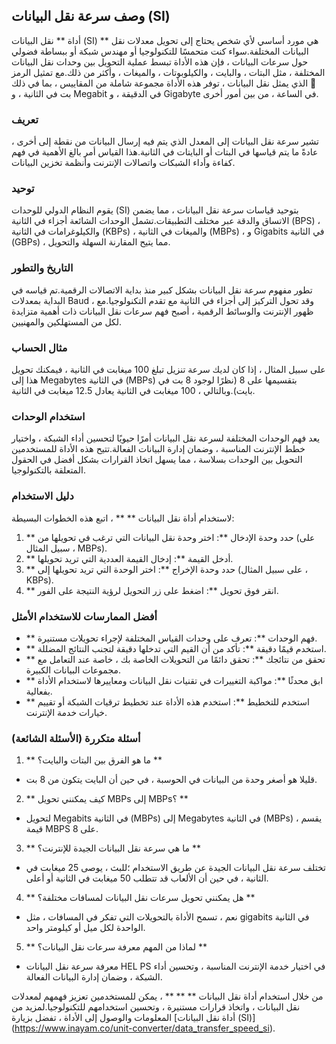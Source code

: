 ## وصف سرعة نقل البيانات (SI)

أداة ** نقل البيانات (SI) ** هي مورد أساسي لأي شخص يحتاج إلى تحويل معدلات نقل البيانات المختلفة.سواء كنت متحمسًا للتكنولوجيا أو مهندس شبكة أو ببساطة فضولي حول سرعات البيانات ، فإن هذه الأداة تبسط عملية التحويل بين وحدات نقل البيانات المختلفة ، مثل البتات ، والبايت ، والكيلوبوتات ، والميغات ، وأكثر من ذلك.مع تمثيل الرمز 📡 الذي يمثل نقل البيانات ، توفر هذه الأداة مجموعة شاملة من المقاييس ، بما في ذلك بت في الثانية ، و Megabit في الدقيقة ، و Gigabyte في الساعة ، من بين أمور أخرى.

### تعريف

تشير سرعة نقل البيانات إلى المعدل الذي يتم فيه إرسال البيانات من نقطة إلى أخرى ، عادةً ما يتم قياسها في البتات أو البايتات في الثانية.هذا القياس أمر بالغ الأهمية في فهم كفاءة وأداء الشبكات واتصالات الإنترنت وأنظمة تخزين البيانات.

### توحيد

يقوم النظام الدولي للوحدات (SI) بتوحيد قياسات سرعة نقل البيانات ، مما يضمن الاتساق والدقة عبر مختلف التطبيقات.تشمل الوحدات الشائعة أجزاء في الثانية (BPS) ، والكيلوغرامات في الثانية (KBPs) ، والميغات في الثانية (MBPs) ، و Gigabits في الثانية (GBPs) ، مما يتيح المقارنة السهلة والتحويل.

### التاريخ والتطور

تطور مفهوم سرعة نقل البيانات بشكل كبير منذ بداية الاتصالات الرقمية.تم قياسه في البداية بمعدلات Baud ، وقد تحول التركيز إلى أجزاء في الثانية مع تقدم التكنولوجيا.مع ظهور الإنترنت والوسائط الرقمية ، أصبح فهم سرعات نقل البيانات ذات أهمية متزايدة لكل من المستهلكين والمهنيين.

### مثال الحساب

على سبيل المثال ، إذا كان لديك سرعة تنزيل تبلغ 100 ميغابت في الثانية ، فيمكنك تحويل هذا إلى Megabytes في الثانية (MBPs) بتقسيمها على 8 (نظرًا لوجود 8 بت في بايت).وبالتالي ، 100 ميغابت في الثانية يعادل 12.5 ميغابت في الثانية.

### استخدام الوحدات

يعد فهم الوحدات المختلفة لسرعة نقل البيانات أمرًا حيويًا لتحسين أداء الشبكة ، واختيار خطط الإنترنت المناسبة ، وضمان إدارة البيانات الفعالة.تتيح هذه الأداة للمستخدمين التحويل بين الوحدات بسلاسة ، مما يسهل اتخاذ القرارات بشكل أفضل في الحقول المتعلقة بالتكنولوجيا.

### دليل الاستخدام

لاستخدام أداة نقل البيانات ** ** ، اتبع هذه الخطوات البسيطة:

1. ** حدد وحدة الإدخال **: اختر وحدة نقل البيانات التي ترغب في تحويلها من (على سبيل المثال ، MBPs).
2. ** أدخل القيمة **: إدخال القيمة العددية التي تريد تحويلها.
3. ** حدد وحدة الإخراج **: اختر الوحدة التي تريد تحويلها إلى (على سبيل المثال ، KBPs).
4. ** انقر فوق تحويل **: اضغط على زر التحويل لرؤية النتيجة على الفور.

### أفضل الممارسات للاستخدام الأمثل

- ** فهم الوحدات **: تعرف على وحدات القياس المختلفة لإجراء تحويلات مستنيرة.
- ** استخدم قيمًا دقيقة **: تأكد من أن القيم التي تدخلها دقيقة لتجنب النتائج المضللة.
- ** تحقق من نتائجك **: تحقق دائمًا من التحويلات الخاصة بك ، خاصة عند التعامل مع مجموعات البيانات الكبيرة.
- ** ابق محدثًا **: مواكبة التغييرات في تقنيات نقل البيانات ومعاييرها لاستخدام الأداة بفعالية.
- ** استخدم للتخطيط **: استخدم هذه الأداة عند تخطيط ترقيات الشبكة أو تقييم خيارات خدمة الإنترنت.

### أسئلة متكررة (الأسئلة الشائعة)

1. ** ما هو الفرق بين البتات والبايت؟ **
- قليلا هو أصغر وحدة من البيانات في الحوسبة ، في حين أن البايت يتكون من 8 بت.

2. ** كيف يمكنني تحويل MBPs إلى MBPs؟ **
- لتحويل Megabits في الثانية (MBPs) إلى Megabytes في الثانية (MBPs) ، يقسم قيمة MBPS على 8.

3. ** ما هي سرعة نقل البيانات الجيدة للإنترنت؟ **
- تختلف سرعة نقل البيانات الجيدة عن طريق الاستخدام ؛للبث ، يوصى 25 ميغابت في الثانية ، في حين أن الألعاب قد تتطلب 50 ميغابت في الثانية أو أعلى.

4. ** هل يمكنني تحويل سرعات نقل البيانات لمسافات مختلفة؟ **
- نعم ، تسمح الأداة بالتحويلات التي تفكر في المسافات ، مثل gigabits في الثانية الواحدة لكل ميل أو كيلومتر واحد.

5. ** لماذا من المهم معرفة سرعات نقل البيانات؟ **
- معرفة سرعة نقل البيانات HEL PS في اختيار خدمة الإنترنت المناسبة ، وتحسين أداء الشبكة ، وضمان إدارة البيانات الفعالة.

من خلال استخدام أداة نقل البيانات ** ** ** ، يمكن للمستخدمين تعزيز فهمهم لمعدلات نقل البيانات ، واتخاذ قرارات مستنيرة ، وتحسين استخدامهم للتكنولوجيا.لمزيد من المعلومات والوصول إلى الأداة ، تفضل بزيارة [أداة نقل البيانات (SI)] (https://www.inayam.co/unit-converter/data_transfer_speed_si).